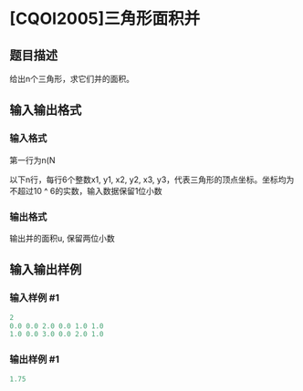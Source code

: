 # [CQOI2005]三角形面积并

## 题目描述

给出n个三角形，求它们并的面积。

## 输入输出格式

### 输入格式

第一行为n(N 

以下n行，每行6个整数x1, y1, x2, y2, x3, y3，代表三角形的顶点坐标。坐标均为不超过10 ^ 6的实数，输入数据保留1位小数

### 输出格式

输出并的面积u, 保留两位小数

## 输入输出样例

### 输入样例 #1

```cpp
2
0.0 0.0 2.0 0.0 1.0 1.0
1.0 0.0 3.0 0.0 2.0 1.0
```


### 输出样例 #1

```cpp
1.75
```


